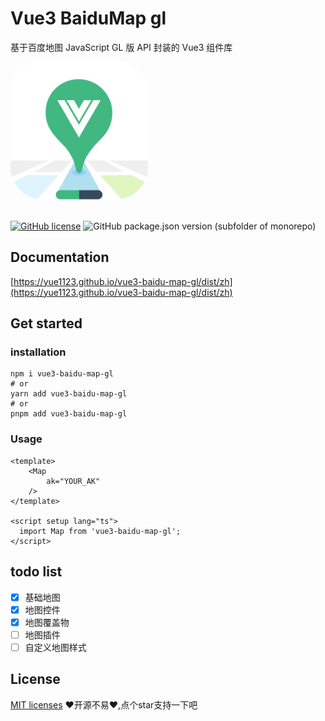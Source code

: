 # Vue3 BaiduMap gl

基于百度地图 JavaScript GL 版 API 封装的 Vue3 组件库

<img src='./docs/.vuepress/public/logo.png' style="border-radius:48px;overflow:hidden; width:220px;">
<br />
<br />

[![GitHub license](https://img.shields.io/github/license/yue1123/img-previewer?style=flat-square)](https://github.com/yue1123/img-previewer/blob/main/LICENSE)
<img src="https://img.shields.io/github/package-json/v/yue1123/vue3-baidu-map-gl?color=f90&style=flat-square" alt="GitHub package.json version (subfolder of monorepo)">

## Documentation
[https://yue1123.github.io/vue3-baidu-map-gl/dist/zh](https://yue1123.github.io/vue3-baidu-map-gl/dist/zh)

## Get started

### installation
```shell
npm i vue3-baidu-map-gl
# or
yarn add vue3-baidu-map-gl
# or
pnpm add vue3-baidu-map-gl
```

### Usage
```vue
<template>
	<Map
		ak="YOUR_AK"
	/>
</template>

<script setup lang="ts">
  import Map from 'vue3-baidu-map-gl';
</script>
```

## todo list

-   [x] 基础地图
-   [x] 地图控件
-   [x] 地图覆盖物
-   [ ] 地图插件
-   [ ] 自定义地图样式

## License
[MIT licenses](https://opensource.org/licenses/MIT)
❤️开源不易❤️,点个star支持一下吧